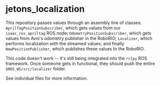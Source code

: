 # jetons_localization

This repository passes values through an assembly line of classes: `AprilTagPositionSubscriber`, which gets values from our `isaac_ros_apriltag` ROS node; `OdometryPositionSubscriber`, which gets values from Avni's odometry publisher in the RoboRIO; `Localizer`, which performs localization with the streamed values; and finally `NewPositionPublisher`, which publishes these values to the RoboRIO.


This code doesn't work -- it's still being integrated into the `rclpy` ROS framework. Once someone gets in functional, they should push the entire `$ROS_WS/src/localizer` folder.


See individual files for more information.
